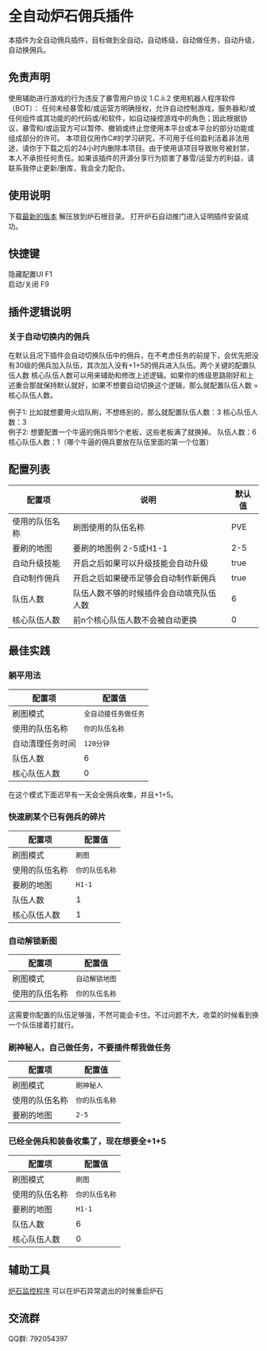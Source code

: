 # 全自动炉石佣兵插件
本插件为全自动佣兵插件，目标做到全自动，自动练级，自动做任务，自动升级，自动换佣兵。

## 免责声明
使用辅助进行游戏的行为违反了暴雪用户协议 1.C.ii.2 使用机器人程序软件（BOT）： 任何未经暴雪和/或运营方明确授权，允许自动控制游戏，服务器和/或任何组件或其功能的的代码或/和软件，如自动操控游戏中的角色；因此根据协议，暴雪和/或运营方可以暂停、撤销或终止您使用本平台或本平台的部分功能或组成部分的许可。 本项目仅用作C#的学习研究，不可用于任何盈利活着非法用途，请你于下载之后的24小时内删除本项目。由于使用该项目导致账号被封禁，本人不承担任何责任。如果该插件的开源分享行为损害了暴雪/运营方的利益，请联系我停止更新/删库，我会全力配合。

## 使用说明
下载[最新的版本](https://codeload.github.com/jimowushuang/hs-mercenary/zip/refs/heads/main) 解压放到炉石根目录。
打开炉石自动推门进入证明插件安装成功。

## 快捷键
隐藏配置UI F1  
启动/关闭 F9

## 插件逻辑说明
### 关于自动切换内的佣兵
在默认且况下插件会自动切换队伍中的佣兵，在不考虑任务的前提下，会优先把没有30级的佣兵加入队伍，其次加入没有+1+5的佣兵进入队伍。两个关键的配置队伍人数 核心队伍人数可以用来辅助和修改上述逻辑。如果你的练级思路刚好和上述重合那就保持默认就好，如果不想要自动切换这个逻辑，那么就配置队伍人数 = 核心队伍人数。

例子1: 比如就想要用火焰队刷，不想练别的，那么就配置队伍人数：3 核心队伍人数：3  
例子2: 想要配置一个牛逼的佣兵带5个老板，这些老板满了就换掉。 队伍人数：6 核心队伍人数：1（哪个牛逼的佣兵要放在队伍里面的第一个位置）

## 配置列表  

|  配置项   | 说明  | 默认值|
|  ----  | ----  | ---- |
| 使用的队伍名称  | 刷图使用的队伍名称 | PVE  |
| 要刷的地图  | 要刷的地图例 2-5或H1-1|  2-5   | 
| 自动升级技能  | 开启之后如果可以升级技能会自动升级 |  true   | 
| 自动制作佣兵  | 开启之后如果硬币足够会自动制作新佣兵 |  true   | 
| 队伍人数  | 队伍人数不够的时候插件会自动填充队伍人数 |  6   | 
| 核心队伍人数  | 前n个核心队伍人数不会被自动更换 |  0   | 

## 最佳实践
### 躺平用法

|  配置项   | 配置值  
|  ----  | ----  
|  刷图模式  |  `全自动接任务做任务`  
|  使用的队伍名称  |  `你的队伍名称`  
| 自动清理任务时间 |  `120分钟` 
| 队伍人数  | 6 
| 核心队伍人数  | 0

在这个模式下面迟早有一天会全佣兵收集，并且+1+5。

### 快速刷某个已有佣兵的碎片

|  配置项   | 配置值  
|  ----  | ----  
|  刷图模式  |  `刷图`  
|  使用的队伍名称  |  `你的队伍名称`  
| 要刷的地图 |  `H1-1` 
| 队伍人数  | 1
| 核心队伍人数  | 1

### 自动解锁新图
|  配置项   | 配置值  
|  ----  | ----  
|  刷图模式  |  `自动解锁地图`  
|  使用的队伍名称  |  `你的队伍名称`

这需要你配置的队伍足够强，不然可能会卡住。不过问题不大，收菜的时候看到换一个队伍接着打就行。
### 刷神秘人，自己做任务，不要插件帮我做任务

|  配置项   | 配置值  
|  ----  | ----  
|  刷图模式  |  `刷神秘人`  
|  使用的队伍名称  |  `你的队伍名称`
| 要刷的地图 |  `2-5`

### 已经全佣兵和装备收集了，现在想要全+1+5
|  配置项   | 配置值  
|  ----  | ----  
|  刷图模式  |  `刷图`  
|  使用的队伍名称  |  `你的队伍名称`  
| 要刷的地图 |  `H1-1` 
| 队伍人数  | 6
| 核心队伍人数  | 0



## 辅助工具
[炉石监控程序](https://github.com/jimowushuang/hs-control/releases/tag/v1.0.0) 可以在炉石异常退出的时候重启炉石
## 交流群
QQ群: 792054397

